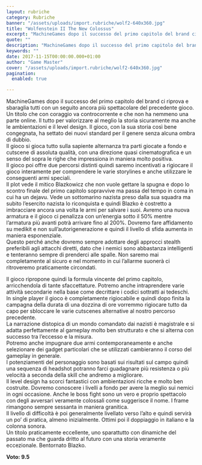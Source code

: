 ```yaml
---
layout: rubriche
category: Rubriche
banner: "/assets/uploads/import.rubriche/wolf2-640x360.jpg"
title: "Wolfenstein II The New Colossus"
excerpt: "MachineGames dopo il successo del primo capitolo del brand ci riprova e sbaraglia tutti con un seguito ancora più spettacolare del precedente gioco. Un titolo che con coraggio va controcorrente e che non ha nemmeno una parte online. Il tutto per valorizzare al meglio la storia sicuramente ma anche le ambientazioni e il level design. [&hellip"
quote: ""
description: "MachineGames dopo il successo del primo capitolo del brand ci riprova e sbaraglia tutti con un seguito ancora più spettacolare del precedente gioco. Un titolo che con coraggio va controcorrente e che non ha nemmeno una parte online. Il tutto per valorizzare al meglio la storia sicuramente ma anche le ambientazioni e il level design. [&hellip"
keywords: ""
date: 2017-11-15T00:00:00.000+01:00
author: "Game Master"
cover: "/assets/uploads/import.rubriche/wolf2-640x360.jpg"
pagination:
  enabled: true

---
```


  
MachineGames dopo il successo del primo capitolo del brand ci riprova e sbaraglia tutti con un seguito ancora più spettacolare del precedente gioco.  
Un titolo che con coraggio va controcorrente e che non ha nemmeno una parte online. Il tutto per valorizzare al meglio la storia sicuramente ma anche le ambientazioni e il level design. Il gioco, con la sua storia così bene congegnata, ha settato dei nuovi standard per il genere senza alcuna ombra di dubbio.  
Il gioco si gioca tutto sulla sapiente alternanza tra parti giocate a fondo e cutscene di assoluta qualità, con una direzione quasi cinematografica e un senso del sopra le righe che impressiona in maniera molto positiva.  
Il gioco poi offre due percorsi distinti quindi saremo incentivati a rigiocare il gioco interamente per comprendere le varie storylines e anche utilizzare le conseguenti armi speciali.  
Il plot vede il mitico Blazkowicz che non vuole gettare la spugna e dopo lo scontro finale del primo capitolo sopravvive ma passa del tempo in coma in cui ha un dejavu. Vede un sottomarino nazista preso dalla sua squadra ma subito l’esercito nazista lo riconquista e quindi Blazko è costretto a imbracciare ancora una volta le armi per salvare i suoi. Avremo una nuova armatura e il gioco ci penalizza con un’energia sotto il 50% mentre l’armatura più avanti potrà arrivare fino al 200%. Dovremo fare affidamento su medikit e non sull’autorigenerazione e quindi il livello di sfida aumenta in maniera esponenziale.  
Questo perché anche dovremo sempre adottare degli approcci stealth preferibili agli attacchi diretti, dato che i nemici sono abbastanza intelligenti e tenteranno sempre di prenderci alle spalle. Non saremo mai completamente al sicuro e nel momento in cui l’allarme suonerà ci ritroveremo praticamente circondati.  
  
Il gioco ripropone quindi la formula vincente del primo capitolo, arricchendola di tante sfaccettature. Potremo anche intraprendere varie attività secondarie nella base come decrittare i codici sottratti ai tedeschi.  
In single player il gioco è completamente rigiocabile e quindi dopo finita la campagna della durata di una dozzina di ore vorremmo rigiocare tutto da capo per sbloccare le varie cutscenes alternative al nostro percorso precedente.  
La narrazione distopica di un mondo comandato dai nazisti è magistrale e si adatta perfettamente al gameplay molto ben strutturato e che si alterna con successo tra l’eccesso e la misura.  
Potremo anche impugnare due armi contemporaneamente e anche selezionare dei gadget particolari che se utilizzati cambieranno il corso del gameplay in generale.  
I potenziamenti del personaggio sono basati sui risultati sul campo quindi una sequenza di headshot potranno farci guadagnare più resistenza o più velocità a seconda della skill che andremo a migliorare.  
Il level design ha scorci fantastici con ambientazioni ricche e molto ben costruite. Dovremo conoscere i livelli a fondo per avere la meglio sui nemici in ogni occasione. Anche le boss fight sono un vero e proprio spettacolo con degli avversari veramente colossali come suggerisce il nome. I frame rimangono sempre sessanta in maniera granitica.  
Il livello di difficoltà è poi generalmente livellato verso l’alto e quindi servirà un po’ di pratica, almeno inizialmente. Ottimi poi il doppiaggio in italiano e la colonna sonora.  
Un titolo praticamente eccellente, uno sparattutto con dinamiche del passato ma che guarda dritto al futuro con una storia veramente eccezionale. Bentornato Blazko.

**Voto: 9.5**
